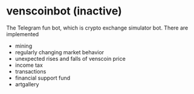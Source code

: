 # venscoinbot (inactive)

The Telegram fun bot, which is crypto exchange simulator bot. There are implemented

- mining
- regularly changing market behavior
- unexpected rises and falls of venscoin price
- income tax 
- transactions
- financial support fund
- artgallery
